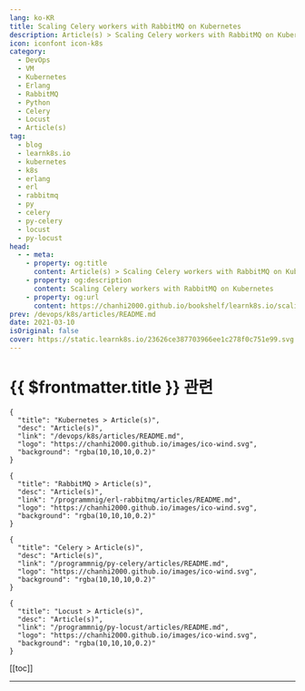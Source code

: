 ```yaml
---
lang: ko-KR
title: Scaling Celery workers with RabbitMQ on Kubernetes
description: Article(s) > Scaling Celery workers with RabbitMQ on Kubernetes
icon: iconfont icon-k8s
category:
  - DevOps
  - VM
  - Kubernetes
  - Erlang
  - RabbitMQ
  - Python
  - Celery
  - Locust
  - Article(s)
tag:
  - blog
  - learnk8s.io
  - kubernetes
  - k8s
  - erlang
  - erl
  - rabbitmq
  - py
  - celery
  - py-celery
  - locust
  - py-locust
head:
  - - meta:
    - property: og:title
      content: Article(s) > Scaling Celery workers with RabbitMQ on Kubernetes
    - property: og:description
      content: Scaling Celery workers with RabbitMQ on Kubernetes
    - property: og:url
      content: https://chanhi2000.github.io/bookshelf/learnk8s.io/scaling-celery-rabbitmq-kubernetes.html
prev: /devops/k8s/articles/README.md
date: 2021-03-10
isOriginal: false
cover: https://static.learnk8s.io/23626ce387703966ee1c278f0c751e99.svg
---
```


# {{ $frontmatter.title }} 관련

```component VPCard
{
  "title": "Kubernetes > Article(s)",
  "desc": "Article(s)",
  "link": "/devops/k8s/articles/README.md",
  "logo": "https://chanhi2000.github.io/images/ico-wind.svg",
  "background": "rgba(10,10,10,0.2)"
}
```

```component VPCard
{
  "title": "RabbitMQ > Article(s)",
  "desc": "Article(s)",
  "link": "/programmnig/erl-rabbitmq/articles/README.md",
  "logo": "https://chanhi2000.github.io/images/ico-wind.svg",
  "background": "rgba(10,10,10,0.2)"
}
```

```component VPCard
{
  "title": "Celery > Article(s)",
  "desc": "Article(s)",
  "link": "/programmnig/py-celery/articles/README.md",
  "logo": "https://chanhi2000.github.io/images/ico-wind.svg",
  "background": "rgba(10,10,10,0.2)"
}
```

```component VPCard
{
  "title": "Locust > Article(s)",
  "desc": "Article(s)",
  "link": "/programmnig/py-locust/articles/README.md",
  "logo": "https://chanhi2000.github.io/images/ico-wind.svg",
  "background": "rgba(10,10,10,0.2)"
}
```

[[toc]]

---

<SiteInfo
  name="Scaling Celery workers with RabbitMQ on Kubernetes"
  desc="Learn how you can use Terraform to create Kubernetes cluster in Azure."
  url="https://learnk8s.io/scaling-celery-rabbitmq-kubernetes"
  logo="https://static.learnk8s.io/f7e5160d4744cf05c46161170b5c11c9.svg"
  preview="https://static.learnk8s.io/23626ce387703966ee1c278f0c751e99.svg"/>

<!-- TODO: 작성 -->
